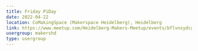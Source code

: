 ```yaml
---
title: Friday PiDay
date: 2022-04-22
location: CoMakingSpace (Makerspace Heidelberg), Heidelberg
link: https://www.meetup.com/Heidelberg-Makers-Meetup/events/bflvnsydcgbdc/
usergroup: makershd
type: usergroup
---
```

